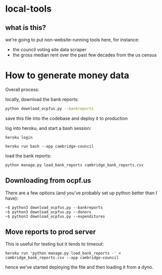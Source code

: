 # local-tools

## what is this?

we're going to put non-website-running tools here, for instance:
- the council voting site data scraper
- the gross median rent over the past few decades from the us census

# How to generate money data

Overall process:

locally, download the bank reports:
```bash
python download_ocpfus.py --bankreports
```

save this file into the codebase and deploy it to production

log into heroku, and start a bash session:
```
heroku login
```
```
heroku run bash --app cambridge-council
```

load the bank reports:
```
python manage.py load_bank_reports cambridge_bank_reports.csv
```

## Downloading from ocpf.us

There are a few options (and you've probably set up python better than I have):

```
~$ python3 download_ocpfus.py --bankreports
~$ python3 download_ocpfus.py --donors
~$ python3 download_ocpfus.py --expenditures
```

## Move reports to prod server

This is useful for testing but it tends to timeout:
```
heroku run 'python manage.py load_bank_reports -' < cambridge_bank_reports.csv --app cambridge-council
```

hence we've started deploying the fite and then loading it from a dyno.
